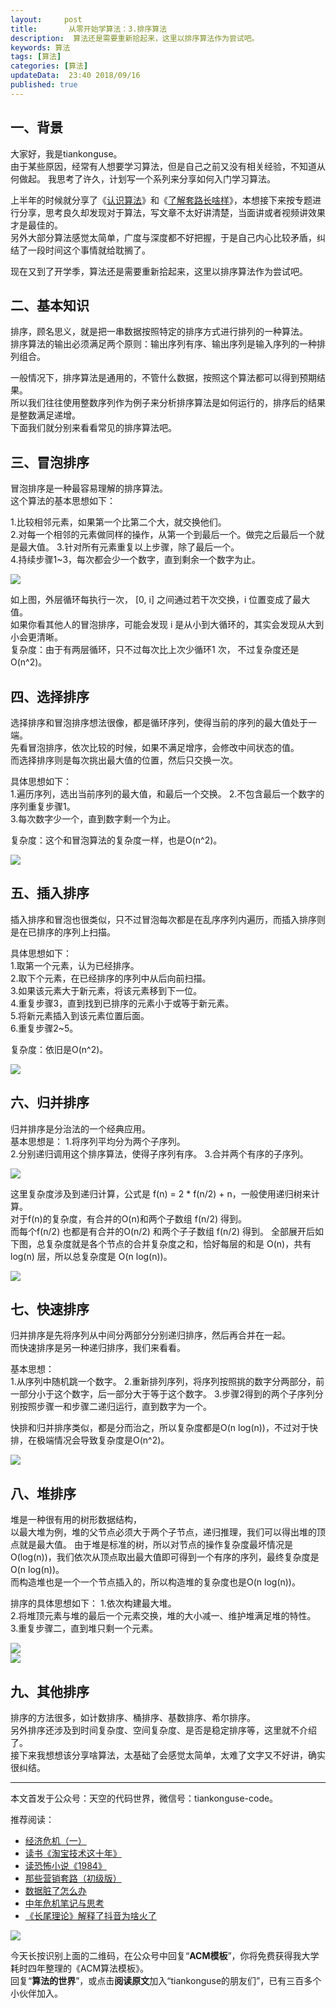 ```yaml
---   
layout:     post  
title:       从零开始学算法：3.排序算法  
description:  算法还是需要重新拾起来，这里以排序算法作为尝试吧。      
keywords: 算法 
tags: [算法]  
categories: [算法]  
updateData:  23:40 2018/09/16   
published: true   
---  
```



## 一、背景

大家好，我是tiankonguse。  
由于某些原因，经常有人想要学习算法，但是自己之前又没有相关经验，不知道从何做起。
我思考了许久，计划写一个系列来分享如何入门学习算法。  


上半年的时候就分享了《[认识算法](https://mp.weixin.qq.com/s/2CyGYZ5SFs-cLBHkxAhdyg)》和《[了解套路长啥样](https://mp.weixin.qq.com/s/2CyGYZ5SFs-cLBHkxAhdyg)》，本想接下来按专题进行分享，思考良久却发现对于算法，写文章不太好讲清楚，当面讲或者视频讲效果才是最佳的。  
另外大部分算法感觉太简单，广度与深度都不好把握，于是自己内心比较矛盾，纠结了一段时间这个事情就给耽搁了。  


现在又到了开学季，算法还是需要重新拾起来，这里以排序算法作为尝试吧。  


## 二、基本知识


排序，顾名思义，就是把一串数据按照特定的排序方式进行排列的一种算法。  
排序算法的输出必须满足两个原则：输出序列有序、输出序列是输入序列的一种排列组合。    


一般情况下，排序算法是通用的，不管什么数据，按照这个算法都可以得到预期结果。  
所以我们往往使用整数序列作为例子来分析排序算法是如何运行的，排序后的结果是整数满足递增。  
下面我们就分别来看看常见的排序算法吧。  


## 三、冒泡排序


冒泡排序是一种最容易理解的排序算法。  
这个算法的基本思想如下：  

1.比较相邻元素，如果第一个比第二个大，就交换他们。  
2.对每一个相邻的元素做同样的操作，从第一个到最后一个。做完之后最后一个就是最大值。
3.针对所有元素重复以上步骤，除了最后一个。  
4.持续步骤1~3，每次都会少一个数字，直到剩余一个数字为止。  


![](/images/2018/09/2018-09-16-bubblesort.png)


如上图，外层循环每执行一次， [0, i] 之间通过若干次交换，i 位置变成了最大值。  
如果你看其他人的冒泡排序，可能会发现 i 是从小到大循环的，其实会发现从大到小会更清晰。  
复杂度：由于有两层循环，只不过每次比上次少循环1 次， 不过复杂度还是 O(n^2)。  


## 四、选择排序

选择排序和冒泡排序想法很像，都是循环序列，使得当前的序列的最大值处于一端。  
先看冒泡排序，依次比较的时候，如果不满足增序，会修改中间状态的值。  
而选择排序则是每次挑出最大值的位置，然后只交换一次。  

具体思想如下：  
1.遍历序列，选出当前序列的最大值，和最后一个交换。
2.不包含最后一个数字的序列重复步骤1。  
3.每次数字少一个，直到数字剩一个为止。  

复杂度：这个和冒泡算法的复杂度一样，也是O(n^2)。 



![](/images/2018/09/selection-sort.png)
 

## 五、插入排序

插入排序和冒泡也很类似，只不过冒泡每次都是在乱序序列内遍历，而插入排序则是在已排序的序列上扫描。  


具体思想如下：  
1.取第一个元素，认为已经排序。  
2.取下个元素，在已经排序的序列中从后向前扫描。  
3.如果该元素大于新元素，将该元素移到下一位。  
4.重复步骤3，直到找到已排序的元素小于或等于新元素。  
5.将新元素插入到该元素位置后面。  
6.重复步骤2~5。   

复杂度：依旧是O(n^2)。  

![](/images/2018/09/insertion-sort.png)


## 六、归并排序

归并排序是分治法的一个经典应用。  
基本思想是：
1.将序列平均分为两个子序列。  
2.分别递归调用这个排序算法，使得子序列有序。
3.合并两个有序的子序列。  


![](/images/2018/09/merge-sort.png)



这里复杂度涉及到递归计算，公式是 f(n) = 2 * f(n/2) + n，一般使用递归树来计算。  
对于f(n)的复杂度，有合并的O(n)和两个子数组 f(n/2) 得到。  
而每个f(n/2) 也都是有合并的O(n/2) 和两个子子数组 f(n/2) 得到。 
全部展开后如下图，总复杂度就是各个节点的合并复杂度之和，恰好每层的和是 O(n)，共有 log(n) 层，所以总复杂度是 O(n log(n))。  


![](/images/2018/09/merge-sort-alg.png)


## 七、快速排序

归并排序是先将序列从中间分两部分分别递归排序，然后再合并在一起。  
而快速排序是另一种递归排序，我们来看看。  


基本思想：  
1.从序列中随机跳一个数字。
2.重新排列序列，将序列按照挑的数字分两部分，前一部分小于这个数字，后一部分大于等于这个数字。
3.步骤2得到的两个子序列分别按照步骤一和步骤二递归运行，直到数字为一个。  

快排和归并排序类似，都是分而治之，所以复杂度都是O(n log(n))，不过对于快排，在极端情况会导致复杂度是O(n^2)。  


![](/images/2018/09/quick-sort.png)  


## 八、堆排序  

堆是一种很有用的树形数据结构，  
以最大堆为例，堆的父节点必须大于两个子节点，递归推理，我们可以得出堆的顶点就是最大值。
由于堆是标准的树，所以对节点的操作复杂度最坏情况是O(log(n))，我们依次从顶点取出最大值即可得到一个有序的序列，最终复杂度是O(n log(n))。  
而构造堆也是一个一个节点插入的，所以构造堆的复杂度也是O(n log(n))。  

排序的具体思想如下：
1.依次构建最大堆。  
2.将堆顶元素与堆的最后一个元素交换，堆的大小减一、维护堆满足堆的特性。
3.重复步骤二，直到堆只剩一个元素。  




![](/images/2018/09/down-heapify.png)    
![](/images/2018/09/heap-sort.png)    



## 九、其他排序

排序的方法很多，如计数排序、桶排序、基数排序、希尔排序。  
另外排序还涉及到时间复杂度、空间复杂度、是否是稳定排序等，这里就不介绍了。  
接下来我想想该分享啥算法，太基础了会感觉太简单，太难了文字又不好讲，确实很纠结。  



---


本文首发于公众号：天空的代码世界，微信号：tiankonguse-code。  


推荐阅读：  


* [经济危机（一）](https://mp.weixin.qq.com/s/hxO7oR8cLljSClYS-yE6pw)   
* [读书《淘宝技术这十年》](https://mp.weixin.qq.com/s/IeOQGh22U_1TPrf6sYYTkQ)  
* [读恐怖小说《1984》](https://mp.weixin.qq.com/s/q7HL5o_R5cqJc0b9Ll7EMw)    
* [那些营销套路（初级版）](https://mp.weixin.qq.com/s/xdvqZo9ll6kaL66Cdx)   
* [数据脏了怎么办](https://mp.weixin.qq.com/s/Blw4yxmIsE51dzzbNcfFbg)    
* [中年危机笔记与思考](https://mp.weixin.qq.com/s/dFzDtZS0JN6hhpc1DF-e_g)     
* [《长尾理论》解释了抖音为啥火了](https://mp.weixin.qq.com/s/sFWtMYj_WOKdgjolo7T56A)  



![](/images/tiankonguse-support.png)   


今天长按识别上面的二维码，在公众号中回复“**ACM模板**”，你将免费获得我大学耗时四年整理的《ACM算法模板》。  
回复“**算法的世界**”，或点击**阅读原文**加入“tiankonguse的朋友们”，已有三百多个小伙伴加入。  


